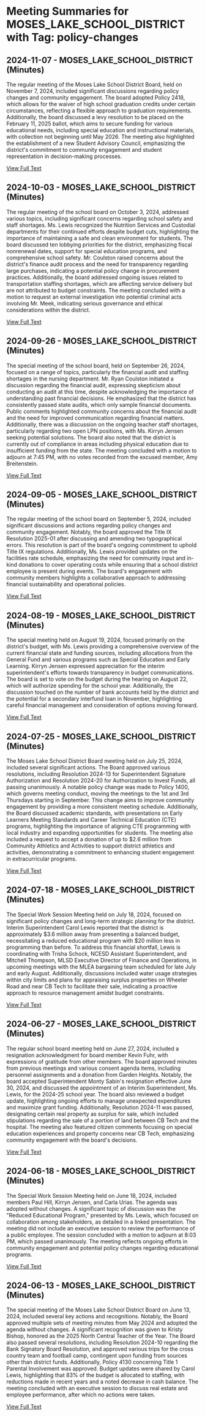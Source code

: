 # Meeting Summaries for MOSES_LAKE_SCHOOL_DISTRICT with Tag: policy-changes

## 2024-11-07 - MOSES_LAKE_SCHOOL_DISTRICT (Minutes)

The regular meeting of the Moses Lake School District Board, held on November 7, 2024, included significant discussions regarding policy changes and community engagement. The board adopted Policy 2418, which allows for the waiver of high school graduation credits under certain circumstances, reflecting a flexible approach to graduation requirements. Additionally, the board discussed a levy resolution to be placed on the February 11, 2025 ballot, which aims to secure funding for various educational needs, including special education and instructional materials, with collection not beginning until May 2026. The meeting also highlighted the establishment of a new Student Advisory Council, emphasizing the district's commitment to community engagement and student representation in decision-making processes.

[View Full Text](https://raw.githubusercontent.com/VoronoiPerspectives/WashingtonStateSchoolBoardExplorer/refs/heads/main/data/countries/usa/states/wa/counties/grant/school_boards/moses_lake_school_district/2024/2024-11-07-minutes.txt)

## 2024-10-03 - MOSES_LAKE_SCHOOL_DISTRICT (Minutes)

The regular meeting of the school board on October 3, 2024, addressed various topics, including significant concerns regarding school safety and staff shortages. Ms. Lewis recognized the Nutrition Services and Custodial departments for their continued efforts despite budget cuts, highlighting the importance of maintaining a safe and clean environment for students. The board discussed ten lobbying priorities for the district, emphasizing fiscal nonrenewal dates, support for special education programs, and comprehensive school safety. Mr. Coulston raised concerns about the district's finance audit process and the need for transparency regarding large purchases, indicating a potential policy change in procurement practices. Additionally, the board addressed ongoing issues related to transportation staffing shortages, which are affecting service delivery but are not attributed to budget constraints. The meeting concluded with a motion to request an external investigation into potential criminal acts involving Mr. Meek, indicating serious governance and ethical considerations within the district.

[View Full Text](https://raw.githubusercontent.com/VoronoiPerspectives/WashingtonStateSchoolBoardExplorer/refs/heads/main/data/countries/usa/states/wa/counties/grant/school_boards/moses_lake_school_district/2024/2024-10-03-minutes.txt)

## 2024-09-26 - MOSES_LAKE_SCHOOL_DISTRICT (Minutes)

The special meeting of the school board, held on September 26, 2024, focused on a range of topics, particularly the financial audit and staffing shortages in the nursing department. Mr. Ryan Coulston initiated a discussion regarding the financial audit, expressing skepticism about conducting an audit at this time, despite acknowledging the importance of understanding past financial decisions. He emphasized that the district has consistently passed state audits, which only sample financial documents. Public comments highlighted community concerns about the financial audit and the need for improved communication regarding financial matters. Additionally, there was a discussion on the ongoing teacher staff shortages, particularly regarding two open LPN positions, with Ms. Kirryn Jensen seeking potential solutions. The board also noted that the district is currently out of compliance in areas including physical education due to insufficient funding from the state. The meeting concluded with a motion to adjourn at 7:45 PM, with no votes recorded from the excused member, Amy Breitenstein.

[View Full Text](https://raw.githubusercontent.com/VoronoiPerspectives/WashingtonStateSchoolBoardExplorer/refs/heads/main/data/countries/usa/states/wa/counties/grant/school_boards/moses_lake_school_district/2024/2024-09-26-minutes.txt)

## 2024-09-05 - MOSES_LAKE_SCHOOL_DISTRICT (Minutes)

The regular meeting of the school board on September 5, 2024, included significant discussions and actions regarding policy changes and community engagement. Notably, the board approved the Title IX Resolution 2025-01 after discussing and amending two typographical errors. This resolution is part of the board's ongoing commitment to uphold Title IX regulations. Additionally, Ms. Lewis provided updates on the facilities rate schedule, emphasizing the need for community input and in-kind donations to cover operating costs while ensuring that a school district employee is present during events. The board's engagement with community members highlights a collaborative approach to addressing financial sustainability and operational policies.

[View Full Text](https://raw.githubusercontent.com/VoronoiPerspectives/WashingtonStateSchoolBoardExplorer/refs/heads/main/data/countries/usa/states/wa/counties/grant/school_boards/moses_lake_school_district/2024/2024-09-05-minutes.txt)

## 2024-08-19 - MOSES_LAKE_SCHOOL_DISTRICT (Minutes)

The special meeting held on August 19, 2024, focused primarily on the district's budget, with Ms. Lewis providing a comprehensive overview of the current financial state and funding sources, including allocations from the General Fund and various programs such as Special Education and Early Learning. Kirryn Jensen expressed appreciation for the interim superintendent's efforts towards transparency in budget communications. The board is set to vote on the budget during the hearing on August 22, which will authorize spending for the school year. Additionally, the discussion touched on the number of bank accounts held by the district and the potential for a secondary interfund loan in November, highlighting careful financial management and consideration of options moving forward.

[View Full Text](https://raw.githubusercontent.com/VoronoiPerspectives/WashingtonStateSchoolBoardExplorer/refs/heads/main/data/countries/usa/states/wa/counties/grant/school_boards/moses_lake_school_district/2024/2024-08-19-minutes.txt)

## 2024-07-25 - MOSES_LAKE_SCHOOL_DISTRICT (Minutes)

The Moses Lake School District Board meeting held on July 25, 2024, included several significant actions. The Board approved various resolutions, including Resolution 2024-13 for Superintendent Signature Authorization and Resolution 2024-20 for Authorization to Invest Funds, all passing unanimously. A notable policy change was made to Policy 1400, which governs meeting conduct, moving the meetings to the 1st and 3rd Thursdays starting in September. This change aims to improve community engagement by providing a more consistent meeting schedule. Additionally, the Board discussed academic standards, with presentations on Early Learners Meeting Standards and Career Technical Education (CTE) programs, highlighting the importance of aligning CTE programming with local industry and expanding opportunities for students. The meeting also included a request to accept a donation of up to $2.6 million from Community Athletics and Activities to support district athletics and activities, demonstrating a commitment to enhancing student engagement in extracurricular programs.

[View Full Text](https://raw.githubusercontent.com/VoronoiPerspectives/WashingtonStateSchoolBoardExplorer/refs/heads/main/data/countries/usa/states/wa/counties/grant/school_boards/moses_lake_school_district/2024/2024-07-25-minutes.txt)

## 2024-07-18 - MOSES_LAKE_SCHOOL_DISTRICT (Minutes)

The Special Work Session Meeting held on July 18, 2024, focused on significant policy changes and long-term strategic planning for the district. Interim Superintendent Carol Lewis reported that the district is approximately $3.6 million away from presenting a balanced budget, necessitating a reduced educational program with $20 million less in programming than before. To address this financial shortfall, Lewis is coordinating with Trisha Schock, NCESD Assistant Superintendent, and Mitchell Thompson, MLSD Executive Director of Finance and Operations, in upcoming meetings with the MLEA bargaining team scheduled for late July and early August. Additionally, discussions included water usage strategies within city limits and plans for appraising surplus properties on Wheeler Road and near CB Tech to facilitate their sale, indicating a proactive approach to resource management amidst budget constraints.

[View Full Text](https://raw.githubusercontent.com/VoronoiPerspectives/WashingtonStateSchoolBoardExplorer/refs/heads/main/data/countries/usa/states/wa/counties/grant/school_boards/moses_lake_school_district/2024/2024-07-18-minutes.txt)

## 2024-06-27 - MOSES_LAKE_SCHOOL_DISTRICT (Minutes)

The regular school board meeting held on June 27, 2024, included a resignation acknowledgment for board member Kevin Fuhr, with expressions of gratitude from other members. The board approved minutes from previous meetings and various consent agenda items, including personnel assignments and a donation from Garden Heights. Notably, the board accepted Superintendent Monty Sabin's resignation effective June 30, 2024, and discussed the appointment of an Interim Superintendent, Ms. Lewis, for the 2024-25 school year. The board also reviewed a budget update, highlighting ongoing efforts to manage unexpected expenditures and maximize grant funding. Additionally, Resolution 2024-11 was passed, designating certain real property as surplus for sale, which included stipulations regarding the sale of a portion of land between CB Tech and the hospital. The meeting also featured citizen comments focusing on special education experiences and property concerns near CB Tech, emphasizing community engagement with the board's decisions.

[View Full Text](https://raw.githubusercontent.com/VoronoiPerspectives/WashingtonStateSchoolBoardExplorer/refs/heads/main/data/countries/usa/states/wa/counties/grant/school_boards/moses_lake_school_district/2024/2024-06-27-minutes.txt)

## 2024-06-18 - MOSES_LAKE_SCHOOL_DISTRICT (Minutes)

The Special Work Session Meeting held on June 18, 2024, included members Paul Hill, Kirryn Jensen, and Carla Urias. The agenda was adopted without changes. A significant topic of discussion was the "Reduced Educational Program," presented by Ms. Lewis, which focused on collaboration among stakeholders, as detailed in a linked presentation. The meeting did not include an executive session to review the performance of a public employee. The session concluded with a motion to adjourn at 8:03 PM, which passed unanimously. The meeting reflects ongoing efforts in community engagement and potential policy changes regarding educational programs.

[View Full Text](https://raw.githubusercontent.com/VoronoiPerspectives/WashingtonStateSchoolBoardExplorer/refs/heads/main/data/countries/usa/states/wa/counties/grant/school_boards/moses_lake_school_district/2024/2024-06-18-minutes.txt)

## 2024-06-13 - MOSES_LAKE_SCHOOL_DISTRICT (Minutes)

The special meeting of the Moses Lake School District Board on June 13, 2024, included several key actions and recognitions. Notably, the Board approved multiple sets of meeting minutes from May 2024 and adopted the agenda without changes. A significant recognition was given to Kristy Bishop, honored as the 2025 North Central Teacher of the Year. The Board also passed several resolutions, including Resolution 2024-10 regarding the Bank Signatory Board Resolution, and approved various trips for the cross country team and football camp, contingent upon funding from sources other than district funds. Additionally, Policy 4130 concerning Title 1 Parental Involvement was approved. Budget updates were shared by Carol Lewis, highlighting that 83% of the budget is allocated to staffing, with reductions made in recent years and a noted decrease in cash balance. The meeting concluded with an executive session to discuss real estate and employee performance, after which no actions were taken.

[View Full Text](https://raw.githubusercontent.com/VoronoiPerspectives/WashingtonStateSchoolBoardExplorer/refs/heads/main/data/countries/usa/states/wa/counties/grant/school_boards/moses_lake_school_district/2024/2024-06-13-minutes.txt)

